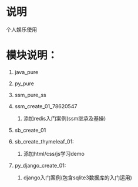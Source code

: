# 说明

个人娱乐使用


# 模块说明：
1. java_pure

2. py_pure

3. ssm_pure_ss

4. ssm_create_01_78620547

    1. 添加redis入门案例(ssm继承及基操)

5. sb_create_01

6. sb_create_thymeleaf_01:

    1. 添加html/css/js学习demo

7. py_django_create_01:

    1. django入门案例(包含sqlite3数据库的入门运用)


